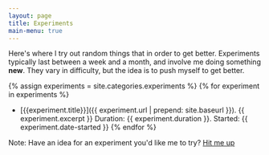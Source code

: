 ```yaml
---
layout: page
title: Experiments
main-menu: true
---
```

Here's where I try out random things that in order to get better. Experiments typically last between a week and a month, and involve me doing something **new**. They vary in difficulty, but the idea is to push myself to get better.

{% assign experiments = site.categories.experiments %}
{% for experiment in experiments %}
  - [{{experiment.title}}]({{ experiment.url | prepend: site.baseurl }}). {{ experiment.excerpt }} Duration: {{ experiment.duration }}. Started: {{ experiment.date-started }}
{% endfor %}

Note: Have an idea for an experiment you'd like me to try? [Hit me up](mailto:hi@yaz.in)

